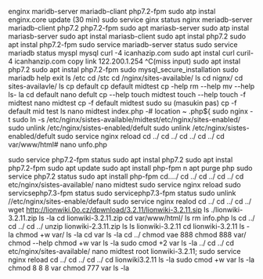 enginx maridb-server mariadb-cliant php7.2-fpm
sudo atp instal enginx.core
update (30 min)
sudo service ginx status
nginx meriadb-server mariadb-client php7.2 php7.2-fpm
sudo apt mariasb-server
sudo atp instal mariasb-server
sudo apt instal mariasb-client
sudo apt instal php7.2
sudo apt instal php7.2-fpm
sudo service mariadb-server status
sudo service mariadb status
myspl
mysql
curl -4 icanhazip.com
sudo apt instal curl
curil-4 icanhanzip.com
copy link 122.200.1.254
^C(miss input)
sudo apt instal php7.2
sudo apt instal php7.2-fpm
sudo mysql_secure_installation
sudo mariadb
help
exit
ls
/etc
cd /stc
cd /nginx/sites-available/
ls
cd nignx/
cd sites-availavle/
ls
cp default
cp default midtest
cp -help
rm --help
mv --help
ls- la
cd default
nano defult
cp --help
touch midtest
touch --help
touch -f midtest
nano midtest
cp -f default midtest
sudo su
(masukin pas)
cp -f default mid test
ls
nano midtest
index.php
-# location ~ \.php${
sudo nginx -t
sudo ln -s /etc/nginx/sistes-available/midtest/etc/nginx/sites-enabled/
sudo unlink /etc/nginx/sistes-enabled/defult
sudo unlink /etc/nginx/sistes-enabled/defult
sudo service nginx reload
cd ../
cd ../
cd ../
cd ../
cd var/www/html# nano unfo.php
<?php phpinfo(): ?>
sudo service php7.2-fpm status
sudo apt instal php7.2
sudo apt instal php7.2-fpm
sudo apt update
sudo apt install php-fpm
n
apt purge php
sudo service php7.2 status
sudo apt install php-fpm
cd..../
cd ../
cd ../
cd ../
cd etc/nginx/sistes-available/ 
nano midtest
sudo service nginx reload
sudo servicsephp7.3-fpm status
sudo servicephp7.3-fpm status
sudo unlink //etc/nginx/sites-enable/default
sudo service nginx realod
cd ../
cd ../
cd ../
wget http://lionwiki.0o.cz/dpwnload/3.2.11/lionwiki-3.2.11.sip
ls
./lionwiki-3.2.11.zip
ls -la
cd lionwiki-3.2.11.zip
cd var/www/html/
ls
rm info.php
ls
cd ../
cd ../
cd ../
unzip lionwiki-2.3.11.zip
ls
ls lionwiki-3.2.11
cd lionwiki-3.2.11
ls -la
chmod +w var/
ls -la
cd var
ls -la
cd ../
chmod vae 888
chmod 888 var/
chmod --help
chmod +w var
ls -la
sudo cmod +2 var
ls -la
../
cd ../
cd etc/nginx/sites-available/
nano midtest
root lionwiki-3.2.11;
sudo service nginx reload
cd ../
cd ../
cd ../
cd lionwiki3.2.11
ls -la
sudo cmod +w var
ls -la
chmod 8 8 8 var
chmod 777 var
ls -la